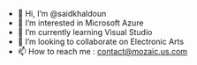 - 👋 Hi, I’m @saidkhaldoun
- 👀 I’m interested in Microsoft Azure
- 🌱 I’m currently learning Visual Studio
- 💞️ I’m looking to collaborate on Electronic Arts
- 📫 How to reach me : contact@mozaic.us.com

<!---
saidkhaldoun/saidkhaldoun is a ✨ special ✨ repository because its `README.md` (this file) appears on your GitHub profile.
You can click the Preview link to take a look at your changes.
--->
